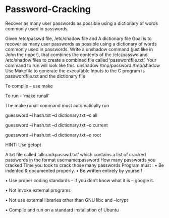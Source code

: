 # Password-Cracking
Recover as many user passwords as possible using a dictionary of words commonly used in passwords.

Given /etc/passwd file, /etc/shadow file and A dictionary file
Goal is to recover as many user passwords as possible using a dictionary of words commonly used in passwords.
Write a unshadow command (just like in John the ripper), that combines the contents of the /etc/passwd and /etc/shadow files to create a combined file called  ‘passwordfile.txt’.
Your command to run will look like this.
unshadow /tmp/password /tmp/shadow
Use Makefile to generate the executable
Inputs to the C program is passwordfile.txt and the dictionary file

To compile – use make

To run - ‘make runall’

The make runall command must automatically run

guessword –i hash.txt –d dictionary.txt –o all

guessword –i hash.txt –d dictionary.txt –o current

guessword –i hash.txt –d dictionary.txt –o root

HINT: Use getopt

A txt file called ‘allcrackpasswd.txt’ which contains a list of cracked passwords in the format username:password
How many passwords you cracked
Time you took to crack those many passwords
Program must :
• Be indented & documented properly.
• Be written entirely by yourself

• Use proper coding standards – if you don’t know what it is – google it. 

• Not invoke external programs

• Not use external libraries other than GNU libc and –lcrypt

• Compile and run on a standard installation of Ubuntu
